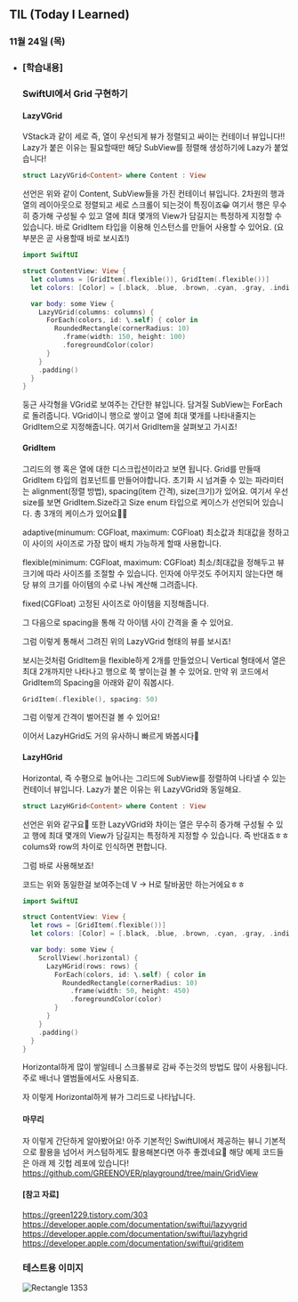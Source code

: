 ## TIL (Today I Learned)

### 11월 24일 (목)   

- ### [학습내용] 
  ### SwiftUI에서 Grid 구현하기
    #### LazyVGrid
    VStack과 같이 세로 즉, 열이 우선되게 뷰가 정렬되고 싸이는 컨테이너 뷰입니다!!         
    Lazy가 붙은 이유는 필요할때만 해당 SubView를 정렬해 생성하기에 Lazy가 붙었습니다!
    ```swift
    struct LazyVGrid<Content> where Content : View
    ```
    선언은 위와 같이 Content, SubView들을 가진 컨테이너 뷰입니다.
    2차원의 행과열의 레이아웃으로 정렬되고 세로 스크롤이 되는것이 특징이죠😀
    여기서 행은 무수히 증가해 구성될 수 있고 열에 최대 몇개의 View가 담길지는 특정하게 지정할 수 있습니다.
    바로 GridItem 타입을 이용해 인스턴스를 만들어 사용할 수 있어요.
    (요 부분은 곧 사용할때 바로 보시죠!)
    ```swift
    import SwiftUI

    struct ContentView: View {
      let columns = [GridItem(.flexible()), GridItem(.flexible())]
      let colors: [Color] = [.black, .blue, .brown, .cyan, .gray, .indigo, .mint, .yellow, .orange, .purple]

      var body: some View {
        LazyVGrid(columns: columns) {
          ForEach(colors, id: \.self) { color in
            RoundedRectangle(cornerRadius: 10)
              .frame(width: 150, height: 100)
              .foregroundColor(color)
          }
        }
        .padding()
      }
    }
    ```
    둥근 사각형을 VGrid로 보여주는 간단한 뷰입니다.
    담겨질 SubView는 ForEach로 돌려줍니다.
    VGrid이니 행으로 쌓이고 열에 최대 몇개를 나타내줄지는 GridItem으로 지정해줍니다.
    여기서 GridItem을 살펴보고 가시죠!

    #### GridItem

    그리드의 행 혹은 열에 대한 디스크립션이라고 보면 됩니다.
    Grid를 만들때 GridItem 타입의 컴포넌트를 만들어야합니다.
    초기화 시 넘겨줄 수 있는 파라미터는 alignment(정렬 방법), spacing(item 간격), size(크기)가 있어요.
    여기서 우선 size를 보면 GridItem.Size라고 Size enum 타입으로 케이스가 선언되어 있습니다.
    총 3개의 케이스가 있어요🙋🏻

    adaptive(minumum: CGFloat, maximum: CGFloat)
    최소값과 최대값을 정하고 이 사이의 사이즈로 가장 많이 배치 가능하게 할때 사용합니다.

    flexible(minimum: CGFloat, maximum: CGFloat)
    최소/최대값을 정해두고 뷰 크기에 따라 사이즈를 조절할 수 있습니다.
    인자에 아무것도 주어지지 않는다면 해당 뷰의 크기를 아이템의 수로 나눠 계산해 그려줍니다.

    fixed(CGFloat)
    고정된 사이즈로 아이템을 지정해줍니다.

    그 다음으로 spacing을 통해 각 아이템 사이 간격을 줄 수 있어요.

    그럼 이렇게 통해서 그려진 위의 LazyVGrid 형태의 뷰를 보시죠!

    보시는것처럼 GridItem을 flexible하게 2개를 만들었으니 Vertical 형태에서 열은 최대 2개까지만 나타나고 행으로 쭉 쌓이는걸 볼 수 있어요.
    만약 위 코드에서 GridItem의 Spacing을 아래와 같이 줘봅시다.
    ```swift
    GridItem(.flexible(), spacing: 50)
    ```

    그럼 이렇게 간격이 벌어진걸 볼 수 있어요!

    이어서 LazyHGrid도 거의 유사하니 빠르게 봐봅시다🙌

    #### LazyHGrid

    Horizontal, 즉 수평으로 늘어나는 그리드에 SubView를 정렬하여 나타낼 수 있는 컨테이너 뷰입니다.
    Lazy가 붙은 이유는 위 LazyVGrid와 동일해요.
    ```swift
    struct LazyHGrid<Content> where Content : View
    ```
    선언은 위와 같구요🥸
    또한 LazyVGrid와 차이는 열은 무수히 증가해 구성될 수 있고 행에 최대 몇개의 View가 담길지는 특정하게 지정할 수 있습니다.
    즉 반대죠ㅎㅎ
    colums와 row의 차이로 인식하면 편합니다.

    그럼 바로 사용해보죠!

    코드는 위와 동일한걸 보여주는데 V -> H로 탈바꿈만 하는거에요ㅎㅎ
    ```swift
    import SwiftUI

    struct ContentView: View {
      let rows = [GridItem(.flexible())]
      let colors: [Color] = [.black, .blue, .brown, .cyan, .gray, .indigo, .mint, .yellow, .orange, .purple]

      var body: some View {
        ScrollView(.horizontal) {
          LazyHGrid(rows: rows) {
            ForEach(colors, id: \.self) { color in
              RoundedRectangle(cornerRadius: 10)
                .frame(width: 50, height: 450)
                .foregroundColor(color)
            }
          }
        }
        .padding()
      }
    }
    ```
    Horizontal하게 많이 쌓일테니 스크롤뷰로 감싸 주는것의 방법도 많이 사용됩니다.
    주로 배너나 앨범들에서도 사용되죠.

    자 이렇게 Horizontal하게 뷰가 그리드로 나타납니다.

    #### 마무리

    자 이렇게 간단하게 알아봤어요!
    아주 기본적인 SwiftUI에서 제공하는 뷰니 기본적으로 활용을 넘어서 커스텀하게도 활용해본다면 아주 좋겠네요🙌
    해당 예제 코드들은 아래 제 깃헙 레포에 있습니다!
    https://github.com/GREENOVER/playground/tree/main/GridView
    
    #### [참고 자료]

   https://green1229.tistory.com/303 https://developer.apple.com/documentation/swiftui/lazyvgrid https://developer.apple.com/documentation/swiftui/lazyhgrid https://developer.apple.com/documentation/swiftui/griditem
   
   ### 테스트용 이미지
   ![Rectangle 1353](https://user-images.githubusercontent.com/72292617/203976995-dcc566b0-2c22-4044-984f-d11d21d3081b.png)
